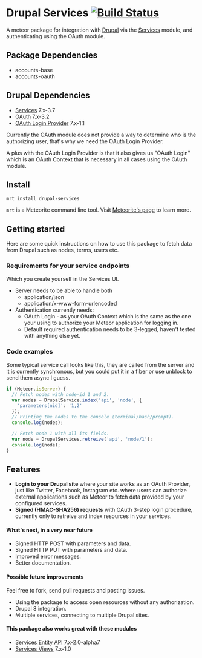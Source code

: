 Drupal Services [![Build Status](https://travis-ci.org/EventedMind/iron-router.png)](https://travis-ci.org/EventedMind/iron-router)
============================

A meteor package for integration with [Drupal](http://drupal.org) via the [Services](https://drupal.org/project/services) module, and authenticating using
the OAuth module.

Package Dependencies
----------------------

* accounts-base
* accounts-oauth

Drupal Dependencies
----------------------

* [Services](https://drupal.org/project/services) 7.x-3.7
* [OAuth](https://drupal.org/project/oauth) 7.x-3.2
* [OAuth Login Provider](https://drupal.org/project/oauthloginprovider) 7.x-1.1

Currently the OAuth module does not provide a way to determine who is the authorizing user, that's why we need the OAuth Login Provider.

A plus with the OAuth Login Provider is that it also gives us "OAuth Login" which is an OAuth Context that is necessary in all cases using the OAuth module.

Install
-----------
```
mrt install drupal-services
```

```mrt``` is a Meteorite command line tool. Visit [Meteorite's page](http://oortcloud.github.com/meteorite/) to learn more.

Getting started
-----------------

Here are some quick instructions on how to use this package to fetch data from Drupal such as nodes, terms, users etc.

### Requirements for your service endpoints

Which you create yourself in the Services UI.

* Server needs to be able to handle both
  * application/json
  * application/x-www-form-urlencoded
* Authentication currently needs:
  * OAuth Login - as your OAuth Context which is the same as the one your using to authorize your Meteor application for logging in.
  * Default required authentication needs to be 3-legged, haven't tested with anything else yet.

### Code examples

Some typical service call looks like this, they are called from the server and it is currently synchronous, but you could put it in a fiber or use unblock to send them async I guess.

```js
if (Meteor.isServer) {
  // Fetch nodes with node-id 1 and 2.
  var nodes = DrupalService.index('api', 'node', {
    'parameters[nid]': '1,2'
  });
  // Printing the nodes to the console (terminal/bash/prompt).
  console.log(nodes);

  // Fetch node 1 with all its fields.
  var node = DrupalServices.retreive('api', 'node/1');
  console.log(node);
}
```

Features
-----------------

* **Login to your Drupal site** where your site works as an OAuth Provider, just like Twitter, Facebook, Instagram etc. where users can authorize external applications such as Meteor to fetch data provided by your configured services.
* **Signed (HMAC-SHA256) requests** with OAuth 3-step login procedure, currently only to retreive and index resources in your services.

#### What's next, in a very near future

* Signed HTTP POST with parameters and data.
* Signed HTTP PUT with parameters and data.
* Improved error messages.
* Better documentation.

#### Possible future improvements

Feel free to fork, send pull requests and posting issues.

* Using the package to access open resources without any authorization.
* Drupal 8 integration.
* Multiple services, connecting to multiple Drupal sites.

#### This package also works great with these modules

* [Services Entity API](https://drupal.org/project/services_entity) 7.x-2.0-alpha7
* [Services Views](https://drupal.org/project/services_views) 7.x-1.0
